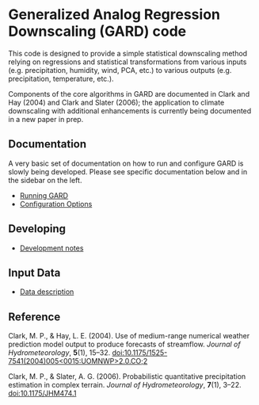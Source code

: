 # Generalized Analog Regression Downscaling (GARD) code

This code is designed to provide a simple statistical downscaling method relying on
regressions and statistical transformations from various inputs (e.g. precipitation,
humidity, wind, PCA, etc.) to various outputs (e.g. precipitation, temperature, etc.).  

Components of the core algorithms in GARD are documented in Clark and Hay (2004) and Clark and Slater (2006); the application to climate downscaling with additional enhancements is currently being documented in a new paper in prep.

## Documentation

A very basic set of documentation on how to run and configure GARD is slowly being developed.  Please see specific documentation below and in the sidebar on the left.

- [Running GARD](running.md)
- [Configuration Options](config.md)

## Developing
- [Development notes](Development/code.md)

## Input Data
- [Data description](Datasets/data.md)

## Reference
Clark, M. P., & Hay, L. E. (2004). Use of medium-range numerical weather prediction model output to produce forecasts of streamflow. _Journal of Hydrometeorology_, **5**(1), 15–32. [doi:10.1175/1525-7541(2004)005<0015:UOMNWP>2.0.CO;2](http://doi.org/10.1175/1525-7541(2004)005<0015:UOMNWP>2.0.CO;2)

Clark, M. P., & Slater, A. G. (2006). Probabilistic quantitative precipitation estimation in complex terrain. _Journal of Hydrometeorology_, **7**(1), 3–22. [doi:10.1175/JHM474.1](http://doi.org/10.1175/JHM474.1)
